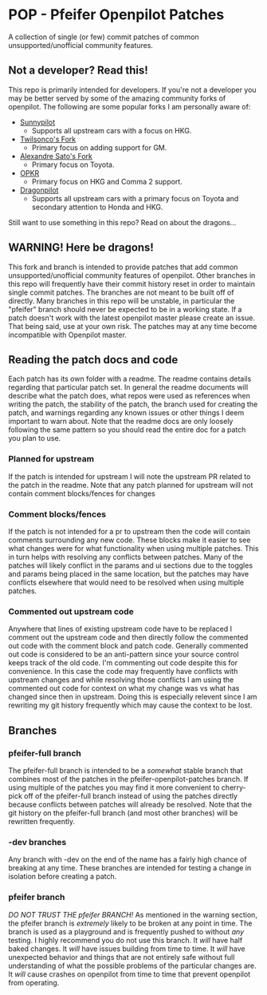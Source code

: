 # POP - Pfeifer Openpilot Patches
A collection of single (or few) commit patches of common unsupported/unofficial
community features.

## Not a developer? Read this!
This repo is primarily intended for developers. If you're not a developer you
may be better served by some of the amazing community forks of openpilot. The
following are some popular forks I am personally aware of:
* [Sunnypilot](https://github.com/sunnyhaibin/sunnypilot)
    - Supports all upstream cars with a focus on HKG.
* [Twilsonco's Fork](https://github.com/twilsonco/openpilot)
    - Primary focus on adding support for GM.
* [Alexandre Sato's Fork](https://github.com/AlexandreSato/openpilot/tree/personal3)
    - Primary focus on Toyota.
* [OPKR](https://github.com/openpilotkr/openpilot)
    - Primary focus on HKG and Comma 2 support.
* [Dragonpilot](https://github.com/dragonpilot-community/dragonpilot)
    - Supports all upstream cars with a primary focus on Toyota and secondary
    attention to Honda and HKG.

Still want to use something in this repo? Read on about the dragons...

## WARNING! Here be dragons!
This fork and branch is intended to provide patches that add common
unsupported/unofficial community features of openpilot. Other branches in this
repo will frequently have their commit history reset in order to maintain
single commit patches. The branches are not meant to be built off of directly.
Many branches in this repo will be unstable, in particular the "pfeifer" branch
should never be expected to be in a working state. If a patch doesn't work
with the latest openpilot master please create an issue. That being said, use
at your own risk. The patches may at any time become incompatible with Openpilot
master.

## Reading the patch docs and code
Each patch has its own folder with a readme. The readme contains details regarding that particular patch set. In general the readme documents will describe what the patch does, what repos were used as references when writing the patch, the stability of the patch, the branch used for creating the patch, and warnings regarding any known issues or other things I deem important to warn about. Note that the readme docs are only loosely following the same pattern so you should read the entire doc for a patch you plan to use.

### Planned for upstream
If the patch is intended for upstream I will note the upstream PR related to the patch in the readme. Note that any patch planned for upstream will not contain comment blocks/fences for changes

### Comment blocks/fences
If the patch is not intended for a pr to upstream then the code will contain comments surrounding any new code. These blocks make it easier to see what changes were for what functionality when using multiple patches. This in turn helps with resolving any conflicts between patches. Many of the patches will likely conflict in the params and ui sections due to the toggles and params being placed in the same location, but the patches may have conflicts elsewhere that would need to be resolved when using multiple patches.

### Commented out upstream code
Anywhere that lines of existing upstream code have to be replaced I comment out the upstream code and then directly follow the commented out code with the comment block and patch code. Generally commented out code is considered to be an anti-pattern since your source control keeps track of the old code. I'm commenting out code despite this for convenience. In this case the code may frequently have conflicts with upstream changes and while resolving those conflicts I am using the commented out code for context on what my change was vs what has changed since then in upstream. Doing this is especially relevent since I am rewriting my git history frequently which may cause the context to be lost.

## Branches
### pfeifer-full branch
The pfeifer-full branch is intended to be a _somewhat_ stable branch that combines most of the patches in the pfeifer-openpilot-patches branch. If using multiple of the patches you may find it more convenient to cherry-pick off of the pfeifer-full branch instead of using the patches directly because conflicts between patches will already be resolved. Note that the git history on the pfeifer-full branch (and most other branches) will be rewritten frequently.

### -dev branches
Any branch with -dev on the end of the name has a fairly high chance of breaking at any time. These branches are intended for testing a change in isolation before creating a patch.

### pfeifer branch
_DO NOT TRUST THE pfeifer BRANCH!_ As mentioned in the warning section, the pfeifer branch is _extremely_ likely to be broken at any point in time. The branch is used as a playground and is frequently pushed to without _any_ testing. I highly recommend you do not use this branch. It _will_ have half baked changes. It _will_ have issues building from time to time. It _will_ have unexpected behavior and things that are not entirely safe without full understanding of what the possible problems of the particular changes are. It _will_ cause crashes on openpilot from time to time that prevent openpilot from operating.
